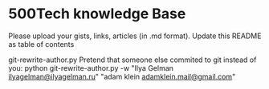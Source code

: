 500Tech knowledge Base
======================

Please upload your gists, links, articles (in .md format).
Update this README as table of contents

git-rewrite-author.py
Pretend that someone else commited to git instead of you:
python git-rewrite-author.py -w "Ilya Gelman <ilyagelman@ilyagelman.ru>" "adam klein <adamklein.mail@gmail.com>"
